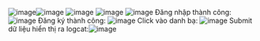 ![image](https://github.com/autarchical200/Bai1-Bai2/assets/102639986/33ce14ad-2eb9-4a02-968b-3ca405c4c806)![image](https://github.com/autarchical200/Bai1-Bai2/assets/102639986/aa771fbf-b43c-4f5b-9da9-c94ae78da1a5)
![image](https://github.com/autarchical200/Bai1-Bai2/assets/102639986/ec68d480-ff19-4c09-a853-f2325f0eb957)
![image](https://github.com/autarchical200/Bai1-Bai2/assets/102639986/059eb024-a894-44e5-b7b2-57b55fc7e489)
![image](https://github.com/autarchical200/Bai1-Bai2/assets/102639986/215b9cc1-70b7-4270-8057-3aac8e2844d0)
Đăng nhập thành công: ![image](https://github.com/autarchical200/Bai1-Bai2/assets/102639986/2f1c22a9-51eb-40de-be1a-b4a26adb4e82)
Đăng ký thành công: ![image](https://github.com/autarchical200/Bai1-Bai2/assets/102639986/34cfb7c8-bc95-4a5b-a466-a785e458ff73)
Click vào danh bạ: ![image](https://github.com/autarchical200/Bai1-Bai2/assets/102639986/a1050d64-4ea2-4dbc-9b8f-bd11a61829f8)
Submit dữ liệu hiển thị ra logcat:![image](https://github.com/autarchical200/Bai1-Bai2/assets/102639986/ac41ba81-1ede-4408-9c13-c0aee16cdc6b)


